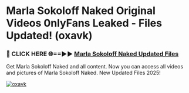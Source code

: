 # Marla Sokoloff Naked Original Videos 0nlyFans Leaked - Files Updated! (oxavk)

<h3>🔴 CLICK HERE 🌐==►► <a href="https://tinyurl.com/up5wt9bj" rel="nofollow">Marla Sokoloff Naked Updated Files</a></h3>

Get Marla Sokoloff Naked and all content. Now you can access all videos and pictures of Marla Sokoloff Naked. New Updated Files 2025!

[![oxavk](https://i.imgur.com/ABiUzMV.gif)](https://tinyurl.com/up5wt9bj)
